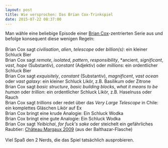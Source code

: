 ```yaml
---
layout: post
title: Wie versprochen: Das Brian Cox-Trinkspiel
date: 2015-07-22 08:37:00
---
```


Man wähle eine beliebige Episode einer [Brian Cox](http://atlas.ch/news/2009/sexiest-physicist.html)-zentrierten Serie aus und befolge konsequent diese wenigen Regeln:
<br><br>
Brian Cox sagt *civilisation*, *alien*, *telescope* oder *billion(s)*: ein kleiner Schluck Bier <br>
Brian Cox sagt *remote*, *isolated*, *pattern*, *responsibility*, *ancient, *significant*, *vast*, *hope* (Substantiv), *constant* (Adjektiv) oder *millions*: ein ordentlicher Schluck Bier<br>
Brian Cox sagt *exquisitely*, *constant* (Substantiv), *magnificent*, *vast ocean* oder *vast galaxy*: ein kleiner Schluck Likör, z.B. Basilikum oder Zitrone<br>
Brian Cox sagt *basic structure*, *basic building blocks*, *what it means to be human* oder *trillion*: ein ordentlicher Schluck Likör, z.B. Haselnuss oder Rauch<br>
Brian Cox sagt *trillions* oder redet über das *Very Large Telescope* in Chile: ein komplettes Gläschen Likör auf Ex<br>
Brian Cox bringt eine krude Analogie: Ein Schluck Wodka<br>
Brian Cox bringt eine gute Analogie: Ein Schluck Wodka<br>
Brian Cox sagt *Yeibichai*, *for fuck's sake* oder steichelt ein gefährliches Raubtier: [Château Margaux 2009](http://www.luxusblogger.de/2014/01/05/die-teuerste-flasche-wein-der-welt-15722.html) (aus der Balthazar-Flasche)<br><br>
Viel Spaß den 2 Nerds, die das Spiel tatsächlich ausprobieren.
